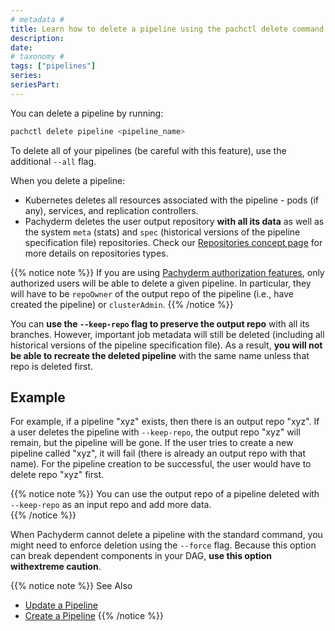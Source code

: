 ```yaml
---
# metadata # 
title: Learn how to delete a pipeline using the pachctl delete command. 
description: 
date: 
# taxonomy #
tags: ["pipelines"]
series:
seriesPart:
---
```


You can delete a pipeline by running:

```s
pachctl delete pipeline <pipeline_name>
```

To delete all of your pipelines (be careful with this feature), use the additional  `--all` flag.

When you delete a pipeline: 

* Kubernetes deletes all resources associated with the pipeline - pods (if any), services, and replication controllers.
* Pachyderm deletes the user output repository **with all its data** as well as the system `meta` (stats) and `spec` (historical versions of the pipeline specification file) repositories. Check our [Repositories concept page](../../../concepts/data-concepts/repo/#definition) for more details on repositories types.


{{% notice note %}} 
If you are using [Pachyderm authorization features](../../../enterprise/auth/authorization/), only authorized users will be able to delete a given pipeline. In particular, they will have to be `repoOwner` of the output repo of the pipeline (i.e., have created the pipeline) or `clusterAdmin`. 
{{% /notice %}}

You can **use the `--keep-repo` flag to preserve the output repo** with all its branches. However, important job metadata will still be deleted (including all historical versions of the pipeline specification file).
As a result, **you will not be able to recreate the deleted pipeline** with the same name unless that repo is deleted first. 

## Example 
For example, if a pipeline "xyz" exists, then there is an output repo "xyz". If a user deletes the pipeline with `--keep-repo`, the output repo "xyz" will remain, but the pipeline will be gone. If the user tries to create a new pipeline called "xyz", it will fail (there is already an output repo with that name). For the pipeline creation to be successful, the user would have to delete repo "xyz" first.

{{% notice note %}} 
 You can use the output repo of a pipeline deleted with `--keep-repo` as an input repo and add more data.  
{{% /notice %}}
     
When Pachyderm cannot delete a pipeline with the standard command, you might need to enforce deletion using the `--force` flag. Because this option can break dependent components in your DAG, **use this option withextreme caution**.


{{% notice note %}} 
See Also
- [Update a Pipeline](../updating-pipelines/) 
- [Create a Pipeline](../create-pipeline/)
{{% /notice %}}